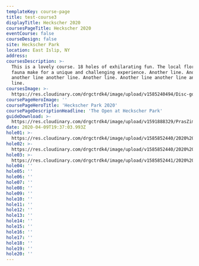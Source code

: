 ```yaml
---
templateKey: course-page
title: test-course3
displayTitle: Heckscher 2020
coursesPageTitle: Heckscher 2020
eventCourse: false
courseDesign: false
site: Heckscher Park
location: East Islip, NY
address:
coursesDescription: >-
  This is a lovely course. 18 holes of exhilarating fun. The local flora and
  fauna make for a unique and challenging experience. Another line. Another line
  another line another line. Another line. Another line another line another
  line.
coursesImage: >-
  https://res.cloudinary.com/drgctrdk4/image/upload/v1585240494/Disc-golf-hole_pynjah.jpg
coursePageHeroImage: ''
coursePageHeroTitle: 'Heckscher Park 2020'
coursePageDescriptionHeadline: 'The Open at Heckscher Park'
guideDownload: >-
  https://res.cloudinary.com/drgctrdk4/image/upload/v1591888329/PrasZimmermanLevitinGuastavino-AESOct2009_avpq80.pdf
date: 2020-04-09T19:37:03.993Z
hole01: >-
  https://res.cloudinary.com/drgctrdk4/image/upload/v1585852440/2020%20Belton%20Tee%20Signs/Tee_Signs_TOABT_20_web-01-lo_cll5mi.jpg
hole02: >-
  https://res.cloudinary.com/drgctrdk4/image/upload/v1585852440/2020%20Belton%20Tee%20Signs/Tee_Signs_TOABT_20_web-02-lo_o06b1r.jpg
hole03: >-
  https://res.cloudinary.com/drgctrdk4/image/upload/v1585852441/2020%20Belton%20Tee%20Signs/Tee_Signs_TOABT_20_web-03-lo_smerer.jpg
hole04: ''
hole05: ''
hole06: ''
hole07: ''
hole08: ''
hole09: ''
hole10: ''
hole11: ''
hole12: ''
hole13: ''
hole14: ''
hole15: ''
hole16: ''
hole17: ''
hole18: ''
hole19: ''
hole20: ''
---
```


